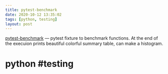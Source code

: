 ```yaml
---
title: pytest-benchmark
date: 2020-10-12 13:35:02
tags: [python, testing]
layout: post
---
```


[pytest-benchmark](https://github.com/ionelmc/pytest-benchmark/) — pytest fixture to benchmark functions. At the end of the execuion prints beautiful colorful summary table, can make a histogram.

# python #testing
